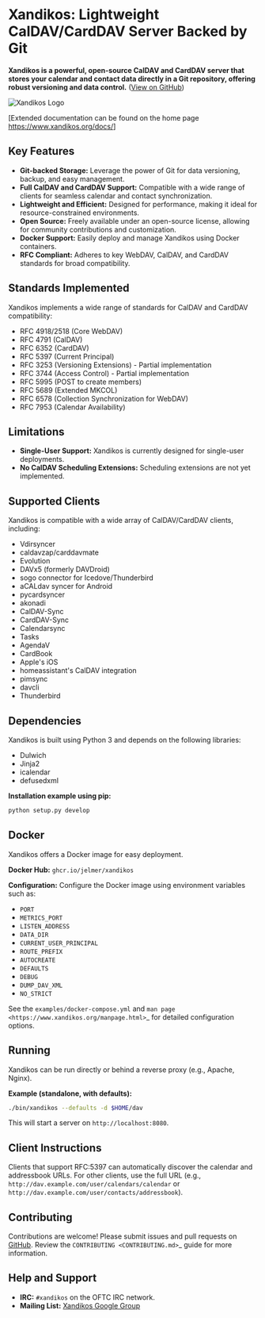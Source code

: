 <!-- Improved README with SEO Optimization -->

# Xandikos: Lightweight CalDAV/CardDAV Server Backed by Git

**Xandikos is a powerful, open-source CalDAV and CardDAV server that stores your calendar and contact data directly in a Git repository, offering robust versioning and data control.** ([View on GitHub](https://github.com/jelmer/xandikos))

![Xandikos Logo](logo.png "Xandikos Logo")

[Extended documentation can be found on the home page <https://www.xandikos.org/docs/>]

## Key Features

*   **Git-backed Storage:** Leverage the power of Git for data versioning, backup, and easy management.
*   **Full CalDAV and CardDAV Support:**  Compatible with a wide range of clients for seamless calendar and contact synchronization.
*   **Lightweight and Efficient:**  Designed for performance, making it ideal for resource-constrained environments.
*   **Open Source:**  Freely available under an open-source license, allowing for community contributions and customization.
*   **Docker Support:** Easily deploy and manage Xandikos using Docker containers.
*   **RFC Compliant:** Adheres to key WebDAV, CalDAV, and CardDAV standards for broad compatibility.

## Standards Implemented

Xandikos implements a wide range of standards for CalDAV and CardDAV compatibility:

*   RFC 4918/2518 (Core WebDAV)
*   RFC 4791 (CalDAV)
*   RFC 6352 (CardDAV)
*   RFC 5397 (Current Principal)
*   RFC 3253 (Versioning Extensions) - Partial implementation
*   RFC 3744 (Access Control) - Partial implementation
*   RFC 5995 (POST to create members)
*   RFC 5689 (Extended MKCOL)
*   RFC 6578 (Collection Synchronization for WebDAV)
*   RFC 7953 (Calendar Availability)

## Limitations

*   **Single-User Support:**  Xandikos is currently designed for single-user deployments.
*   **No CalDAV Scheduling Extensions:**  Scheduling extensions are not yet implemented.

## Supported Clients

Xandikos is compatible with a wide array of CalDAV/CardDAV clients, including:

*   Vdirsyncer
*   caldavzap/carddavmate
*   Evolution
*   DAVx5 (formerly DAVDroid)
*   sogo connector for Icedove/Thunderbird
*   aCALdav syncer for Android
*   pycardsyncer
*   akonadi
*   CalDAV-Sync
*   CardDAV-Sync
*   Calendarsync
*   Tasks
*   AgendaV
*   CardBook
*   Apple's iOS
*   homeassistant's CalDAV integration
*   pimsync
*   davcli
*   Thunderbird

## Dependencies

Xandikos is built using Python 3 and depends on the following libraries:

*   Dulwich
*   Jinja2
*   icalendar
*   defusedxml

**Installation example using pip:**

```bash
python setup.py develop
```

## Docker

Xandikos offers a Docker image for easy deployment.

**Docker Hub:** `ghcr.io/jelmer/xandikos`

**Configuration:** Configure the Docker image using environment variables such as:

*   `PORT`
*   `METRICS_PORT`
*   `LISTEN_ADDRESS`
*   `DATA_DIR`
*   `CURRENT_USER_PRINCIPAL`
*   `ROUTE_PREFIX`
*   `AUTOCREATE`
*   `DEFAULTS`
*   `DEBUG`
*   `DUMP_DAV_XML`
*   `NO_STRICT`

See the `examples/docker-compose.yml` and `man page <https://www.xandikos.org/manpage.html>`_ for detailed configuration options.

## Running

Xandikos can be run directly or behind a reverse proxy (e.g., Apache, Nginx).

**Example (standalone, with defaults):**

```bash
./bin/xandikos --defaults -d $HOME/dav
```

This will start a server on `http://localhost:8080`.

## Client Instructions

Clients that support RFC:5397 can automatically discover the calendar and addressbook URLs.
For other clients, use the full URL (e.g., `http://dav.example.com/user/calendars/calendar` or `http://dav.example.com/user/contacts/addressbook`).

## Contributing

Contributions are welcome! Please submit issues and pull requests on [GitHub](https://github.com/jelmer/xandikos/issues/new).  Review the `CONTRIBUTING <CONTRIBUTING.md>`_ guide for more information.

## Help and Support

*   **IRC:** `#xandikos` on the OFTC IRC network.
*   **Mailing List:** [Xandikos Google Group](https://groups.google.com/forum/#!forum/xandikos)